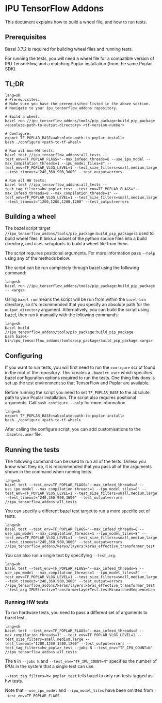 # IPU TensorFlow Addons

This document explains how to build a wheel file, and how to run tests.

## Prerequisites
Bazel 3.7.2 is required for building wheel files and running tests.

For running the tests, you will need a wheel file for a compatible version of IPU TensorFlow, and a
matching Poplar installation (from the same Poplar SDK).

## TL;DR
```
lang=sh
# Prerequisites:
# Make sure you have the prerequisites listed in the above section.
# Navigate to your ipu_tensorflow_addons repository.

# Build a wheel:
bazel run //ipu_tensorflow_addons/tools/pip_package:build_pip_package <absolute-path-to-output-directory> <tf-version-number>

# Configure:
export TF_POPLAR_BASE=<absolute-path-to-poplar-install>
bash ./configure <path-to-tf-wheel>

# Run all non-HW tests:
bazel test //ipu_tensorflow_addons:all_tests --test_env=TF_POPLAR_FLAGS="--max_infeed_threads=8 --use_ipu_model --max_compilation_threads=1 --ipu_model_tiles=8" --test_env=TF_POPLAR_VLOG_LEVEL=1 --test_size_filters=small,medium,large --test_timeout="240,360,900,3600" --test_output=errors

# Run all HW tests:
bazel test //ipu_tensorflow_addons:all_tests --test_tag_filters=hw_poplar_test --test_env=TF_POPLAR_FLAGS="--max_infeed_threads=8 --max_compilation_threads=1" --test_env=TF_POPLAR_VLOG_LEVEL=1 --test_size_filters=small,medium,large --test_timeout="1200,1200,1200,1200" --test_output=errors

```

## Building a wheel
The bazel script target `//ipu_tensorflow_addons/tools/pip_package:build_pip_package` is used to
build wheel files. It links a subset of the python source files into a build directory,
and uses setuptools to build a wheel file from them.

The script requires positional arguments. For more information pass `--help` using any of the
methods below.

The script can be run completely through bazel using the following command:

```
lang=sh
bazel run //ipu_tensorflow_addons/tools/pip_package:build_pip_package -- <args>
```

Using `bazel run` means the script will be run from within the `bazel-bin` directory, so it's
recommended that you specify an absolute path for the `output_directory` argument. Alternatively,
you can build the script using bazel, then run it manually with the following commands:

```
lang=sh
bazel build //ipu_tensorflow_addons/tools/pip_package:build_pip_package
bash bazel-bin/ipu_tensorflow_addons/tools/pip_package/build_pip_package <args>
```

## Configuring
If you want to run tests, you will first need to run the `configure` script found in the root of the
repository. This creates a `.bazelrc.user` which specifies bazel configuration options required to
run the tests. One thing this does is set up the test environment so that TensorFlow and Poplar are
available.

Before running the script you need to set `TF_POPLAR_BASE` to the absolute path to your Poplar
installation. The script also requires positional arguments. Call `bash configure --help` for more
information.

```
lang=sh
export TF_POPLAR_BASE=<absolute-path-to-poplar-install>
bash ./configure <path-to-tf-wheel>
```

After calling the configure script, you can add customisations to the `.bazelrc.user` file.

## Running the tests
The following command can be used to run all of the tests. Unless you know what they do, it is
recommended that you pass all of the arguments shown in the command when running tests.

```
lang=sh
bazel test --test_env=TF_POPLAR_FLAGS="--max_infeed_threads=8 --use_ipu_model --max_compilation_threads=1 --ipu_model_tiles=8" --test_env=TF_POPLAR_VLOG_LEVEL=1 --test_size_filters=small,medium,large --test_timeout="240,360,900,3600" --test_output=errors //ipu_tensorflow_addons:all_tests
```

You can specify a different bazel test target to run a more specific set of tests.

```
lang=sh
bazel test --test_env=TF_POPLAR_FLAGS="--max_infeed_threads=8 --use_ipu_model --max_compilation_threads=1 --ipu_model_tiles=8" --test_env=TF_POPLAR_VLOG_LEVEL=1 --test_size_filters=small,medium,large --test_timeout="240,360,900,3600" --test_output=errors //ipu_tensorflow_addons/keras/layers:keras_effective_transformer_test
```

You can also run a single test by specifying `--test_arg`.

```
lang=sh
bazel test --test_env=TF_POPLAR_FLAGS="--max_infeed_threads=8 --use_ipu_model --max_compilation_threads=1 --ipu_model_tiles=8" --test_env=TF_POPLAR_VLOG_LEVEL=1 --test_size_filters=small,medium,large --test_timeout="240,360,900,3600" --test_output=errors //ipu_tensorflow_addons/keras/layers:keras_effective_transformer_test --test_arg IPUEffectiveTransformerLayerTest.testMismatchedSequenceLen
```

### Running HW tests
To run hardware tests, you need to pass a different set of arguments to bazel test.

```
lang=sh
bazel test --test_env=TF_POPLAR_FLAGS="--max_infeed_threads=8 --max_compilation_threads=1" --test_env=TF_POPLAR_VLOG_LEVEL=1 --test_size_filters=small,medium,large --test_timeout="1200,1200,1200,1200" --test_output=errors --test_tag_filters=hw_poplar_test --jobs N --test_env="TF_IPU_COUNT=N" //ipu_tensorflow_addons:all_tests
```
The `N` in `--jobs N` and `--test_env="TF_IPU_COUNT=N"` specifies the number of IPUs in the system
that a single test can use.

`--test_tag_filters=hw_poplar_test` tells bazel to only run tests tagged as hw tests.

Note that `--use_ipu_model` and `--ipu_model_tiles` have been omitted from `--test_env=TF_POPLAR_FLAGS`.
